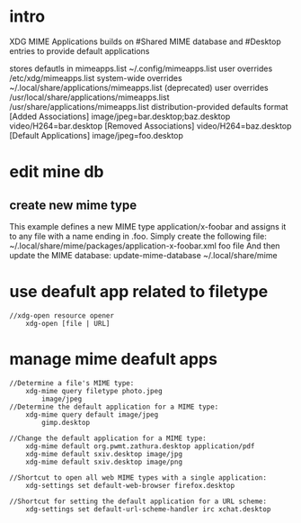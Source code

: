 # intro
XDG MIME Applications
    builds on #Shared MIME database and #Desktop entries to provide default applications

stores defautls in mimeapps.list
    ~/.config/mimeapps.list 	user overrides
    /etc/xdg/mimeapps.list 	system-wide overrides
    ~/.local/share/applications/mimeapps.list 	(deprecated) user overrides
    /usr/local/share/applications/mimeapps.list
    /usr/share/applications/mimeapps.list 	distribution-provided defaults 
format
    [Added Associations]
    image/jpeg=bar.desktop;baz.desktop
    video/H264=bar.desktop
    [Removed Associations]
    video/H264=baz.desktop
    [Default Applications]
    image/jpeg=foo.desktop

# edit mine db
## create new mime type
This example defines a new MIME type application/x-foobar and assigns it to any file with a name ending in .foo. Simply create the following file:
    ~/.local/share/mime/packages/application-x-foobar.xml
        <?xml version="1.0" encoding="UTF-8"?>
        <mime-info xmlns="http://www.freedesktop.org/standards/shared-mime-info">
            <mime-type type="application/x-foobar">
                <comment>foo file</comment>
                <icon name="application-x-foobar"/>
                <glob-deleteall/>
                <glob pattern="*.foo"/>
            </mime-type>
        </mime-info>
    And then update the MIME database:
        update-mime-database ~/.local/share/mime

# use deafult app related to filetype
    //xdg-open resource opener
        xdg-open [file | URL]

# manage mime deafult apps
    //Determine a file's MIME type:
        xdg-mime query filetype photo.jpeg
            image/jpeg
    //Determine the default application for a MIME type:
        xdg-mime query default image/jpeg
            gimp.desktop

    //Change the default application for a MIME type:
        xdg-mime default org.pwmt.zathura.desktop application/pdf
        xdg-mime default sxiv.desktop image/jpg
        xdg-mime default sxiv.desktop image/png

    //Shortcut to open all web MIME types with a single application:
        xdg-settings set default-web-browser firefox.desktop

    //Shortcut for setting the default application for a URL scheme:
        xdg-settings set default-url-scheme-handler irc xchat.desktop
